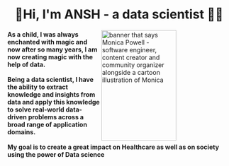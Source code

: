 <h1 align="center">👋Hi, I'm ANSH - a data scientist 👨‍💻</h1>
<!-- <h3 align="center">I can make your data sell more goods </h3> -->
<img align="right" src="https://raw.githubusercontent.com/ansh0812/ansh0812/main/ds1.gif" alt="banner that says Monica Powell - software engineer, content creator and community organizer alongside a cartoon illustration of Monica" width=58% height="250">
<h4 align="left">As a child, I was always enchanted with magic and now after so many years, I am now creating magic with the help of data.<br> <br> Being a data scientist, I have the ability to extract knowledge and insights from data and apply this knowledge to solve real-world data-driven problems across a broad range of application domains. <br> <br> My goal is to create a great impact on Healthcare as well as on society using the power of Data science <h4>

